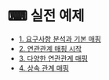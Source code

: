 # ⌨ 실전 예제   
- [1. 요구사항 분석과 기본 매핑](1.%20%EC%9A%94%EA%B5%AC%20%EC%82%AC%ED%95%AD%20%EB%B6%84%EC%84%9D%EA%B3%BC%20%EA%B8%B0%EB%B3%B8%20%EB%A7%A4%ED%95%91.md)
- [2. 연관관계 매핑 시작](2.%EC%97%B0%EA%B4%80%EA%B4%80%EA%B3%84%20%EB%A7%A4%ED%95%91%20%EC%8B%9C%EC%9E%91.md)
- [3. 다양한 연관관계 매핑](3.%20%EB%8B%A4%EC%96%91%ED%95%9C%20%EC%97%B0%EA%B4%80%EA%B4%80%EA%B3%84%20%EB%A7%A4%ED%95%91.md)
- [4. 상속 관계 매핑](4.%20%EC%83%81%EC%86%8D%20%EA%B4%80%EA%B3%84%20%EB%A7%A4%ED%95%91.md)